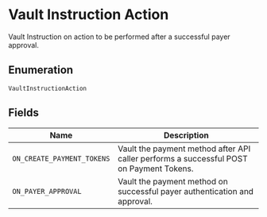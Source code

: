 
# Vault Instruction Action

Vault Instruction on action to be performed after a successful payer approval.

## Enumeration

`VaultInstructionAction`

## Fields

| Name | Description |
|  --- | --- |
| `ON_CREATE_PAYMENT_TOKENS` | Vault the payment method after API caller performs a successful POST on Payment Tokens. |
| `ON_PAYER_APPROVAL` | Vault the payment method on successful payer authentication and approval. |

